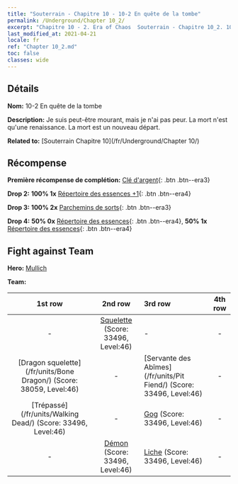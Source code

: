 ```yaml
---
title: "Souterrain - Chapitre 10 - 10-2 En quête de la tombe"
permalink: /Underground/Chapter 10_2/
excerpt: "Chapitre 10 - 2. Era of Chaos  Souterrain - Chapitre 10_2. 10-2 En quête de la tombe"
last_modified_at: 2021-04-21
locale: fr
ref: "Chapter 10_2.md"
toc: false
classes: wide
---
```


## Détails

 **Nom:** 10-2 En quête de la tombe

 **Description:** Je suis peut-être mourant, mais je n'ai pas peur. La mort n'est qu'une renaissance. La mort est un nouveau départ.

 **Related to:** [Souterrain Chapitre 10](/fr/Underground/Chapter 10/)

## Récompense

 **Première récompense de complétion:** [Clé d'argent](/fr/Items/con_693/){: .btn .btn--era3}

 **Drop 2:** **100% 1x** [Répertoire des essences +1](/fr/Items/mat_46/){: .btn .btn--era4}

 **Drop 3:** **100% 2x** [Parchemins de sorts](/fr/Items/con_694/){: .btn .btn--era3}

 **Drop 4:** **50% 0x** [Répertoire des essences](/fr/Items/mat_39/){: .btn .btn--era4}, **50% 1x** [Répertoire des essences](/fr/Items/mat_39/){: .btn .btn--era4}


## Fight against Team
 **Hero:** [Mullich](/fr/heroes/Mullich/)

 **Team:**


  | 1st row | 2nd row | 3rd row | 4th row |
  |:----:|:----:|:----|:----:|
  | - | [Squelette](/fr/units/Skeleton/) (Score: 33496, Level:46)  | - | - |
  | [Dragon squelette](/fr/units/Bone Dragon/) (Score: 38059, Level:46)  | - | [Servante des Abîmes](/fr/units/Pit Fiend/) (Score: 33496, Level:46)  | - |
  | [Trépassé](/fr/units/Walking Dead/) (Score: 33496, Level:46)  | - | [Gog](/fr/units/Gog/) (Score: 33496, Level:46)  | - |
  | - | [Démon](/fr/units/Demon/) (Score: 33496, Level:46)  | [Liche](/fr/units/Lich/) (Score: 33496, Level:46)  | - |



